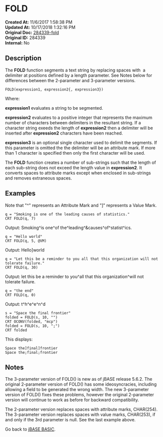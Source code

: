 # FOLD

**Created At:** 11/6/2017 1:58:38 PM  
**Updated At:** 10/17/2018 1:32:16 PM  
**Original Doc:** [284339-fold](https://docs.jbase.com/36868-jbase-basic/284339-fold)  
**Original ID:** 284339  
**Internal:** No  

## Description

The **FOLD** function segments a text string by replacing spaces with  a delimiter at positions defined by a length parameter. See Notes below for differences between the 2-parameter and 3-parameter versions.

```
FOLD(expression1, expression2{, expression3})
```

Where:

**expression1** evaluates a string to be segmented.

**expression2** evaluates to a positive integer that represents the maximum number of characters between delimiters in the resultant string. If a character string exeeds the length of **expression2** then a delimiter will be inserted after **expression2** characters have been reached.

**expression3** is an optional single character used to delimit the segments. If this parameter is omitted the the delimiter will be an attribute mark. If more than 1 character is specified then only the first character will be used.

The **FOLD** function creates a number of sub-strings such that the length of each sub-string does not exceed the length value in **expression2**. It converts spaces to attribute marks except when enclosed in sub-strings and removes extraneous spaces.

## Examples

Note that "^" represents an Attribute Mark and "]" represents a Value Mark.

```
q = "Smoking is one of the leading causes of statistics."
CRT FOLD(q, 7)
```

Output: Smoking^is one^of the^leading^&causes^of^statist^ics.

```
q = "Hello world"
CRT FOLD(q, 5, @VM)
```

Output: Hello]world

```
q = "Let this be a reminder to you all that this organization will not tolerate failure."
CRT FOLD(q, 30)
```

Output: let this be a reminder to you^all that this organization^will not tolerate failure.

```
q = "the end"
CRT FOLD(q, 0)
```

Output: t^h^e^e^n^d

```
s = "Space the final frontier"
folded = FOLD(s, 10, "")
CRT OCONV(folded, "mcp")
folded = FOLD(s, 10, ";")
CRT folded
```

This displays:

```
Space the]final]frontier
Space the;final;frontier
```

## Notes

The 3-parameter version of FOLD() is new as of jBASE release 5.6.2. The original 2-parameter version of FOLD() has some ideosyncracies, including allowing a field to be generated the wrong width. The new 3-parameter version of FOLD() fixes these problems, however the original 2-parameter version will continue to work as before for backward compatibility.

The 2-parameter version replaces spaces with attribute marks, CHAR(254). The 3-parameter version replaces spaces with value marks, CHAR(253), if and only if the 3rd parameter is null. See the last example above.

Go back to [jBASE BASIC](./../jbase-basic-programmers-reference-guide).
